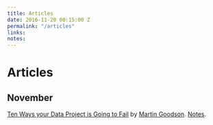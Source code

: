 ```yaml
---
title: Articles
date: 2016-11-20 00:15:00 Z
permalink: "/articles"
links: 
notes: 
---
```


# Articles

## November

[Ten Ways your Data Project is Going to Fail](http://www.martingoodson.com/ten-ways-your-data-project-is-going-to-fail/) by [Martin Goodson](http://www.martingoodson.com/author/martin/). [Notes](/articles/nov/goodson).